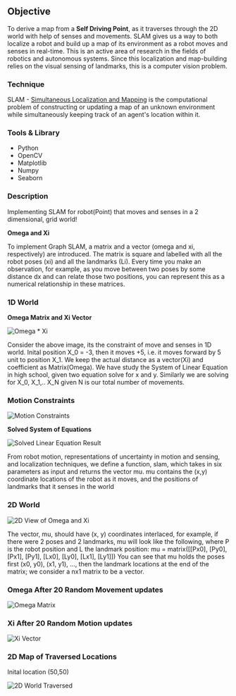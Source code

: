 ## Objective

To derive a map from a **Self Driving Point**, as it traverses through the 2D world with help of senses and movements. 
SLAM gives us a way to both localize a robot and build up a map of its environment as a robot moves and senses in real-time. This is an active area of research in the fields of robotics and autonomous systems. Since this localization and map-building relies on the visual sensing of landmarks, this is a computer vision problem.

### Technique

SLAM - [Simultaneous Localization and Mapping](https://en.wikipedia.org/wiki/Simultaneous_localization_and_mapping)
is the computational problem of constructing or updating a map of an unknown environment while simultaneously 
keeping track of an agent's location within it.

### Tools & Library
  * Python
  * OpenCV
  * Matplotlib
  * Numpy
  * Seaborn
  
### Description

Implementing SLAM for robot(Point) that moves and senses in a 2 dimensional, grid world!

**Omega and Xi**

To implement Graph SLAM, a matrix and a vector (omega and xi, respectively) are introduced. The matrix is square and labelled with all the robot poses (xi) and all the landmarks (Li). Every time you make an observation, for example, as you move between two poses by some distance dx and can relate those two positions, you can represent this as a numerical relationship in these matrices.

### 1D World

**Omega Matrix and Xi Vector**

![Omega * Xi](Images/omega_xi_constraints.png)

Consider the above image, its the constraint of move and senses in 1D world. Inital position X_0 = -3, then it moves +5, i.e.
it moves forward by 5 unit to position X_1. We keep the actual distance as a vector(Xi) and coefficient as Matrix(Omega).
We have study the System of Linear Equation in high school, given two equation solve for x and y. Similarly we are solving for
X_0, X_1,.. X_N given N is our total number of movements.

### Motion Constraints

![Motion Constraints](Images/motion_constraint.png)

**Solved System of Equations**

![Solved Linear Equation Result](Images/solution.png)

From robot motion, representations of uncertainty in motion and sensing, and localization techniques, we define a function, slam, which takes in six parameters as input and returns the vector mu. mu contains the (x,y) coordinate locations of the robot as it moves, and the positions of landmarks that it senses in the world

### 2D World

![2D View of Omega and Xi](Images/constraints2D.png)

The vector, mu, should have (x, y) coordinates interlaced, for example, if there were 2 poses and 2 landmarks, mu will look like the following, where P is the robot position and L the landmark position:
                                mu =  matrix([[Px0],
                                              [Py0],             
                                              [Px1],
                                              [Py1],
                                              [Lx0],
                                              [Ly0],
                                              [Lx1],
                                              [Ly1]])
You can see that mu holds the poses first (x0, y0), (x1, y1), ..., then the landmark locations at the end of the matrix; we consider a nx1 matrix to be a vector.

### Omega After 20 Random Movement updates
![Omega Matrix](Images/Omega.png)

### Xi After 20 Random Motion updates
![Xi Vector](Images/Xi.png)

### 2D Map of Traversed Locations
Inital location (50,50)

![2D World Traversed](Images/world_19.png)
